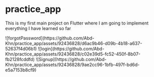 # practice_app

<p> This is my first main project on Flutter where I am going to implement everything I have learned so far</p>
![forgotPassword](https://github.com/Abd-Khn/practice_app/assets/92436828/d6ac9b46-d09b-4b18-a637-52637f4d06b1)
![login](https://github.com/Abd-Khn/practice_app/assets/92436828/c02e39d5-fc52-450f-8b07-fb2128fcddfd)
![Signup](https://github.com/Abd-Khn/practice_app/assets/92436828/9ae2cc96-1bfb-497f-bd6d-e5a7153b8cf9)
